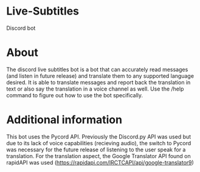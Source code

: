 # Live-Subtitles
Discord bot
# About
The discord live subtitles bot is a bot that can accurately read messages (and listen in future release) and translate them to any supported language desired. It is able to translate messages and report back the translation in text or also say the translation in a voice channel as well. Use the /help command to figure out how to use the bot specifically.
# Additional information
This bot uses the Pycord API. Previously the Discord.py API was used but due to its lack of voice capabilities (recieving audio), the switch to Pycord was necessary for the future release of listening to the user speak for a translation. For the translation aspect, the Google Translator API found on rapidAPI was used (https://rapidapi.com/IRCTCAPI/api/google-translator9) 
